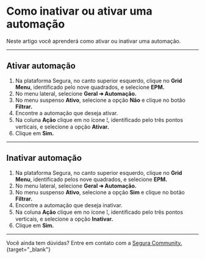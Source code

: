 # Como inativar ou ativar uma automação

Neste artigo você aprenderá como ativar ou inativar uma automação.

* * *

## Ativar automação

1. Na plataforma Segura, no canto superior esquerdo, clique no **Grid Menu**, identificado pelo nove quadrados, e selecione **EPM.**
2. No menu lateral, selecione **Geral ➔ Automação.**
3. No menu suspenso **Ativo**, selecione a opção **Não** e clique no botão **Filtrar.**
4. Encontre a automação que deseja ativar.
5. Na coluna **Ação** clique em no ícone **⁝**, identificado pelo três pontos verticais, e selecione a opção **Ativar.**
6. Clique em **Sim.**

* * *

## Inativar automação

1. Na plataforma Segura, no canto superior esquerdo, clique no **Grid Menu**, identificado pelos nove quadrados, e selecione **EPM.**
2. No menu lateral, selecione **Geral ➔ Automação.**
3. No menu suspenso **Ativo**, selecione a opção **Sim** e clique no botão **Filtrar.**
4. Encontre a automação que deseja inativar.
5. Na coluna **Ação** clique em no ícone **⁝**, identificado pelo três pontos verticais, e selecione a opção **Inativar.**
6. Clique em **Sim.**

* * *

Você ainda tem dúvidas? Entre em contato com a [Segura Community.](https://community.Segura.io/){target="_blank"}
